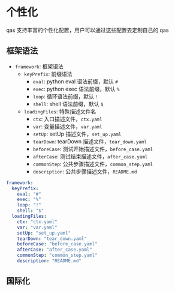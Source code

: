 # 个性化

qas 支持丰富的个性化配置，用户可以通过这些配置去定制自己的 qas

## 框架语法

- `framework`: 框架语法
    - `keyPrefix`: 前缀语法
        - `eval`: python eval 语法前缀，默认 `#`
        - `exec`: python exec 语法前缀，默认 `%`
        - `loop`: 循环语法前缀，默认 `!`
        - `shell`: shell 语法前缀，默认 `$`
    - `loadingFiles`: 特殊描述文件名
        - `ctx`: 入口描述文件，`ctx.yaml`
        - `var`: 变量描述文件，`var.yaml`
        - `setUp`: setUp 描述文件，`set_up.yaml`
        - `tearDown`: tearDown 描述文件，`tear_down.yaml`
        - `beforeCase`: 测试开始描述文件，`before_case.yaml`
        - `afterCase`: 测试结束描述文件，`after_case.yaml`
        - `commonStep`: 公共步骤描述文件，`common_step.yaml`
        - `description`: 公共步骤描述文件，`README.md`

```yaml
framework:
  keyPrefix:
    eval: "#"
    exec: "%"
    loop: "!"
    shell: "$"
  loadingFiles:
    ctx: "ctx.yaml"
    var: "var.yaml"
    setUp: "set_up.yaml"
    tearDown: "tear_down.yaml"
    beforeCase: "before_case.yaml"
    afterCase: "after_case.yaml"
    commonStep: "common_step.yaml"
    description: "README.md"
```

## 国际化

